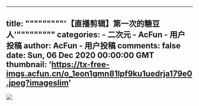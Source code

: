 
---
title: """""""""'【直播剪辑】第一次的糖豆人'"""""""""
categories: 
    - 二次元
    - AcFun - 用户投稿
author: AcFun - 用户投稿
comments: false
date: Sun, 06 Dec 2020 00:00:00 GMT
thumbnail: 'https://tx-free-imgs.acfun.cn/o_1eon1gmn81lpf9ku1uedrja179e0.jpeg?imageslim'
---

<div>   
<img src="https://tx-free-imgs.acfun.cn/o_1eon1gmn81lpf9ku1uedrja179e0.jpeg?imageslim" referrerpolicy="no-referrer">  
</div>
            